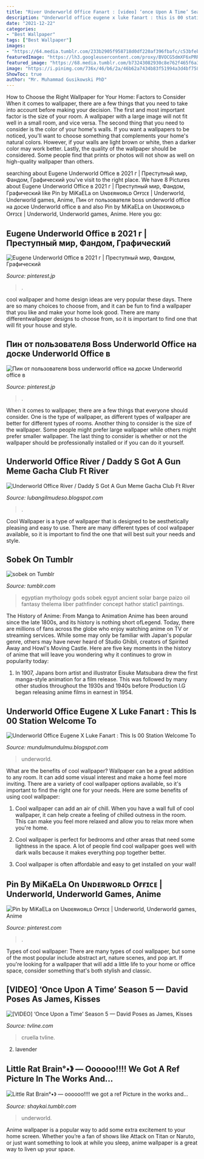 ```yaml
---
title: "River Underworld Office Fanart : [video] ‘once Upon A Time’ Season 5 — David Poses As James, Kisses"
description: "Underworld office eugene x luke fanart : this is 00 station welcome to"
date: "2021-12-22"
categories:
- "Best Wallpaper"
tags: ["Best Wallpaper"]
images:
- "https://64.media.tumblr.com/233b2905f958718d0df220af396fbafc/c53bfeb614a56895-e1/s1280x1920/a522c05259a42e5718dae89a482560e85c11dc90.jpg"
featuredImage: "https://lh3.googleusercontent.com/proxy/BVOCG5dmXF6xPRRHp6PznVKCWGShXyMwvJjxLn-ClCK23OmRsRojr0UAb3gFYFO2KaFyf7r8lr4GEfYWv-L55U-4v7RcdMcRjud5cnmp8U1ShSJZ8dYng8k8Y8M-EMjhP30uiI5tRHYr350eknLe4WCA4oLBLfFCfby3r6LS-ltkvu7GeXLJ2L-RuMCB7q3Pz2dsMjHbU_Jdnt1n17wNHae97SO0r3dH05NrsKcDtv5ZWwvCA__1ocMUOH5eAIFKc9kypr_WNtBvmDTN036jR8Pz1tCm5G8VDs5OgNHHL3R3ANJxhZt4VIkaSFXL1BSDeC6a0A7IXVRxILKkFuaq8ra26jYpTDVlhjZmtk26Y_s8FNoKce9C2VfUSwFo2HZUw_nRTEAzXE8JxM8b2vns5rKs5xx4XK_mluWo_wZnO83qDDfKRYn11YozUzqi4hUy0Zv_ZD1ThzmzMjq5wE6eFIOMjlpxL6dCNB5Kefj7IClzmRQYTU1-Wkf34DGkKCGbZSJ1Y208oTAPaGlmUJsJzyGP43UX9EcB6r9QDVbA_LvZYFH5Lqvp_qFYz2GNg5orR7wfMGWKixUusS-Mh6OUgr5_xLP5SNm8GPhuOPbQ0VAJI8KmZdkzccyO3y1PCEgYAWQVOX4ndCrGpMe2KtBnOIAcOId6tmsn4MaKJnnQWAPuv0X2pi7YPaw_K6rGP7w2nIIZj0EjpYSKkdNG3KWY_22ae9V5D6KqzE9RjkXZV_3PxNenJtZxx8_EsMr-AQwExZSlfdzTSg=w1200-h630-p-k-no-nu"
featured_image: "https://68.media.tumblr.com/b73243082930c8e762f465f6a3ca4916/tumblr_nnkwpjBjKI1sckv85o1_r1_500.jpg"
image: "https://i.pinimg.com/736x/46/b6/2a/46b62a7434b83f51994a3d4bf758334d.jpg"
ShowToc: true
author: "Mr. Muhammad Gusikowski PhD"
---
```



How to Choose the Right Wallpaper for Your Home: Factors to Consider
When it comes to wallpaper, there are a few things that you need to take into account before making your decision. The first and most important factor is the size of your room. A wallpaper with a large image will not fit well in a small room, and vice versa. 
The second thing that you need to consider is the color of your home's walls. If you want a wallpapers to be noticed, you'll want to choose something that complements your home's natural colors. However, if your walls are light brown or white, then a darker color may work better. 
Lastly, the quality of the wallpaper should be considered. Some people find that prints or photos will not show as well on high-quality wallpaper than others.

	

		
searching about Eugene Underworld Office в 2021 г | Преступный мир, Фандом, Графический you've visit to the right place. We have 8 Pictures about Eugene Underworld Office в 2021 г | Преступный мир, Фандом, Графический like Pin by MiKaELa on Uɴᴅᴇʀᴡᴏʀʟᴅ Oғғɪᴄᴇ | Underworld, Underworld games, Anime, Пин от пользователя boss underworld office на доске Underworld office в and also Pin by MiKaELa on Uɴᴅᴇʀᴡᴏʀʟᴅ Oғғɪᴄᴇ | Underworld, Underworld games, Anime. Here you go:
		
    
## Eugene Underworld Office в 2021 г | Преступный мир, Фандом, Графический

<img loading=lazy src="https://i.pinimg.com/736x/46/b6/2a/46b62a7434b83f51994a3d4bf758334d.jpg" onerror="this.onerror=null;this.src='https://tse1.mm.bing.net/th?id=OIP.9mD47ebwWQtujf5EkJWIWgHaE2&amp;pid=15.1';" alt="Eugene Underworld Office в 2021 г | Преступный мир, Фандом, Графический">

_Source: pinterest.jp_

>. 

	

cool wallpaper and home design ideas are very popular these days. There are so many choices to choose from, and it can be fun to find a wallpaper that you like and make your home look good. There are many differentwallpaper designs to choose from, so it is important to find one that will fit your house and style.

    
## Пин от пользователя Boss Underworld Office на доске Underworld Office в

<img loading=lazy src="https://i.pinimg.com/736x/1f/d2/25/1fd225db9a90f35414e8f05766f0181d.jpg" onerror="this.onerror=null;this.src='https://tse3.mm.bing.net/th?id=OIP.4P0SS648XaMwhhG0YzjmBwHaJ6&amp;pid=15.1';" alt="Пин от пользователя boss underworld office на доске Underworld office в">

_Source: pinterest.jp_

>. 

	

When it comes to wallpaper, there are a few things that everyone should consider. One is the type of wallpaper, as different types of wallpaper are better for different types of rooms. Another thing to consider is the size of the wallpaper. Some people might prefer large wallpaper while others might prefer smaller wallpaper. The last thing to consider is whether or not the wallpaper should be professionally installed or if you can do it yourself.

    
## Underworld Office River / Daddy S Got A Gun Meme Gacha Club Ft River

<img loading=lazy src="https://lh3.googleusercontent.com/proxy/BVOCG5dmXF6xPRRHp6PznVKCWGShXyMwvJjxLn-ClCK23OmRsRojr0UAb3gFYFO2KaFyf7r8lr4GEfYWv-L55U-4v7RcdMcRjud5cnmp8U1ShSJZ8dYng8k8Y8M-EMjhP30uiI5tRHYr350eknLe4WCA4oLBLfFCfby3r6LS-ltkvu7GeXLJ2L-RuMCB7q3Pz2dsMjHbU_Jdnt1n17wNHae97SO0r3dH05NrsKcDtv5ZWwvCA__1ocMUOH5eAIFKc9kypr_WNtBvmDTN036jR8Pz1tCm5G8VDs5OgNHHL3R3ANJxhZt4VIkaSFXL1BSDeC6a0A7IXVRxILKkFuaq8ra26jYpTDVlhjZmtk26Y_s8FNoKce9C2VfUSwFo2HZUw_nRTEAzXE8JxM8b2vns5rKs5xx4XK_mluWo_wZnO83qDDfKRYn11YozUzqi4hUy0Zv_ZD1ThzmzMjq5wE6eFIOMjlpxL6dCNB5Kefj7IClzmRQYTU1-Wkf34DGkKCGbZSJ1Y208oTAPaGlmUJsJzyGP43UX9EcB6r9QDVbA_LvZYFH5Lqvp_qFYz2GNg5orR7wfMGWKixUusS-Mh6OUgr5_xLP5SNm8GPhuOPbQ0VAJI8KmZdkzccyO3y1PCEgYAWQVOX4ndCrGpMe2KtBnOIAcOId6tmsn4MaKJnnQWAPuv0X2pi7YPaw_K6rGP7w2nIIZj0EjpYSKkdNG3KWY_22ae9V5D6KqzE9RjkXZV_3PxNenJtZxx8_EsMr-AQwExZSlfdzTSg=w1200-h630-p-k-no-nu" onerror="this.onerror=null;this.src='https://tse4.mm.bing.net/th?id=OIP.ESu98B_5jJnqFmcf39zVOgHaHa&amp;pid=15.1';" alt="Underworld Office River / Daddy S Got A Gun Meme Gacha Club Ft River">

_Source: lubangilmudeso.blogspot.com_

>. 

	

Cool Wallpaper is a type of wallpaper that is designed to be aesthetically pleasing and easy to use. There are many different types of cool wallpaper available, so it is important to find the one that will best suit your needs and style.

    
## Sobek On Tumblr

<img loading=lazy src="https://68.media.tumblr.com/b73243082930c8e762f465f6a3ca4916/tumblr_nnkwpjBjKI1sckv85o1_r1_500.jpg" onerror="this.onerror=null;this.src='https://tse1.mm.bing.net/th?id=OIP.4F9-_Vv1M_XlVEtnIMDe1wHaFI&amp;pid=15.1';" alt="sobek on Tumblr">

_Source: tumblr.com_

>egyptian mythology gods sobek egypt ancient solar barge paizo oil fantasy thelema liber pathfinder concept hathor static1 paintings. 

	

The History of Anime: From Manga to Animation
Anime has been around since the late 1800s, and its history is nothing short ofLegend. Today, there are millions of fans across the globe who enjoy watching anime on TV or streaming services. While some may only be familiar with Japan's popular genre, others may have never heard of Studio Ghibli, creators of Spirited Away and Howl's Moving Castle. Here are five key moments in the history of anime that will leave you wondering why it continues to grow in popularity today:
1) In 1907, Japans born artist and illustrator Eisuke Matsubara drew the first manga-style animation for a film release. This was followed by many other studios throughout the 1930s and 1940s before Production I.G began releasing anime films in earnest in 1954.

    
## Underworld Office Eugene X Luke Fanart : This Is 00 Station Welcome To

<img loading=lazy src="https://i.pinimg.com/736x/0b/95/35/0b95355e5ad71782547cd4ed48a78dcd.jpg" onerror="this.onerror=null;this.src='https://tse3.mm.bing.net/th?id=OIP.YcvQhq6t8HMeMYxKToe8cQHaJ5&amp;pid=15.1';" alt="Underworld Office Eugene X Luke Fanart : This Is 00 Station Welcome To">

_Source: mundulmundulmu.blogspot.com_

>underworld. 

	

What are the benefits of cool wallpaper?
Wallpaper can be a great addition to any room. It can add some visual interest and make a home feel more inviting. There are a variety of cool wallpaper options available, so it's important to find the right one for your needs. Here are some benefits of using cool wallpaper: 
1. Cool wallpaper can add an air of chill. When you have a wall full of cool wallpaper, it can help create a feeling of chilled outness in the room. This can make you feel more relaxed and allow you to relax more when you're home. 

2. Cool wallpaper is perfect for bedrooms and other areas that need some lightness in the space. A lot of people find cool wallpaper goes well with dark walls because it makes everything pop together better. 

3. Cool wallpaper is often affordable and easy to get installed on your wall!

    
## Pin By MiKaELa On Uɴᴅᴇʀᴡᴏʀʟᴅ Oғғɪᴄᴇ | Underworld, Underworld Games, Anime

<img loading=lazy src="https://i.pinimg.com/originals/07/3b/a7/073ba72d0ef0b7e44a3d6767e7060f99.jpg" onerror="this.onerror=null;this.src='https://tse4.mm.bing.net/th?id=OIP.7ZIJZuacTbTtXjXDCQqqSAHaF1&amp;pid=15.1';" alt="Pin by MiKaELa on Uɴᴅᴇʀᴡᴏʀʟᴅ Oғғɪᴄᴇ | Underworld, Underworld games, Anime">

_Source: pinterest.com_

>. 

	

Types of cool wallpaper:
There are many types of cool wallpaper, but some of the most popular include abstract art, nature scenes, and pop art. If you're looking for a wallpaper that will add a little life to your home or office space, consider something that's both stylish and classic.

    
## [VIDEO] ‘Once Upon A Time’ Season 5 — David Poses As James, Kisses

<img loading=lazy src="https://tvline.com/wp-content/uploads/2016/03/once-david-cruella.jpg?w=620&amp;h=420&amp;crop=1" onerror="this.onerror=null;this.src='https://tse3.mm.bing.net/th?id=OIP.IM-f7IUNcuEU9iDmANlqQgHaFB&amp;pid=15.1';" alt="[VIDEO] ‘Once Upon a Time’ Season 5 — David Poses as James, Kisses">

_Source: tvline.com_

>cruella tvline. 

	

2. lavender 

    
## Little Rat Brain°•》 — Oooooo!!!! We Got A Ref Picture In The Works And...

<img loading=lazy src="https://64.media.tumblr.com/233b2905f958718d0df220af396fbafc/c53bfeb614a56895-e1/s1280x1920/a522c05259a42e5718dae89a482560e85c11dc90.jpg" onerror="this.onerror=null;this.src='https://tse4.mm.bing.net/th?id=OIP.a9jId4PB_lIbuvospFevlwHaJ4&amp;pid=15.1';" alt="Little Rat Brain°•》 — oooooo!!!! we got a ref Picture in the works and...">

_Source: shaykai.tumblr.com_

>underworld. 

	

Anime wallpaper is a popular way to add some extra excitement to your home screen. Whether you’re a fan of shows like Attack on Titan or Naruto, or just want something to look at while you sleep, anime wallpaper is a great way to liven up your space.

